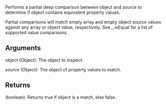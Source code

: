 Performs a partial deep comparison between object and source to determine if object contains equivalent property values.

Partial comparisons will match empty array and empty object source values against any array or object value, respectively. See _.isEqual for a list of supported value comparisons.

## Arguments

object (Object): The object to inspect.

source (Object): The object of property values to match.

## Returns

(boolean): Returns true if object is a match, else false.